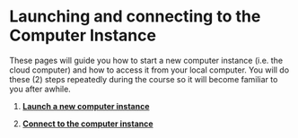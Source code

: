 # Launching and connecting to the Computer Instance

These pages will guide you how to start a new computer instance (i.e. the cloud computer) and how to access it from your local computer.
You will do these (2) steps repeatedly during the course so it will become familiar to you after awhile. 
 
 1. **[Launch a new computer instance](launch-instance.md)**

 2. **[Connect to the computer instance](connect-to-instance.md)**

